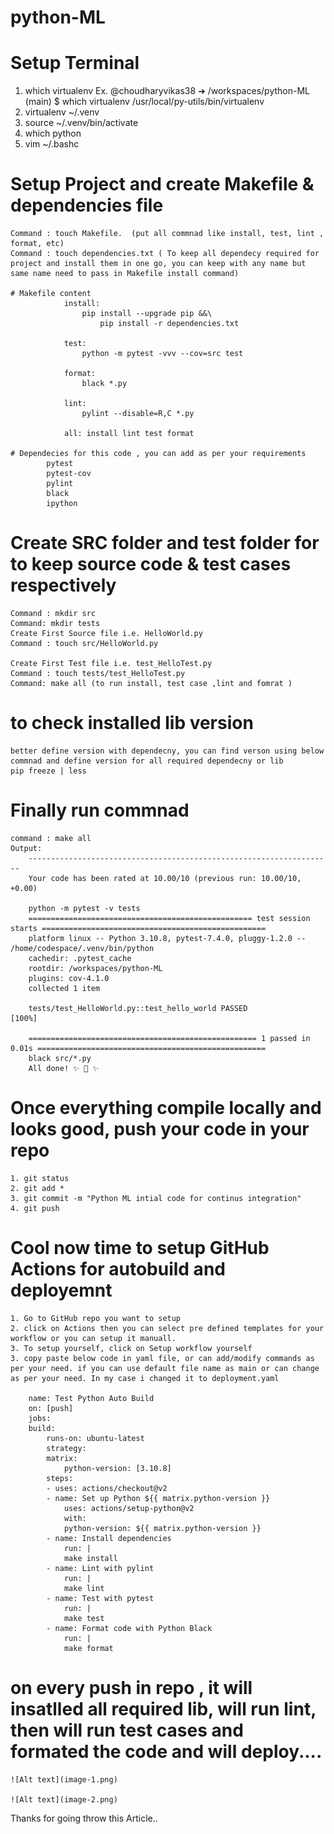 # python-ML

# Setup Terminal
1. which virtualenv
    Ex. @choudharyvikas38 ➜ /workspaces/python-ML (main) $ which virtualenv
        /usr/local/py-utils/bin/virtualenv
2. virtualenv ~/.venv        
3. source ~/.venv/bin/activate
4. which python
5. vim ~/.bashc


# Setup Project and create Makefile & dependencies file
    Command : touch Makefile.  (put all commnad like install, test, lint , format, etc)
    Command : touch dependencies.txt ( To keep all dependecy required for project and install them in one go, you can keep with any name but same name need to pass in Makefile install command)

    # Makefile content
                install:
                    pip install --upgrade pip &&\
                        pip install -r dependencies.txt

                test:
                    python -m pytest -vvv --cov=src test

                format:
                    black *.py

                lint:
                    pylint --disable=R,C *.py

                all: install lint test format

    # Dependecies for this code , you can add as per your requirements
            pytest
            pytest-cov
            pylint
            black
            ipython           



# Create SRC folder and test folder for to keep source code & test cases respectively
    Command : mkdir src
    Command: mkdir tests
    Create First Source file i.e. HelloWorld.py
    Command : touch src/HelloWorld.py

    Create First Test file i.e. test_HelloTest.py
    Command : touch tests/test_HelloTest.py
    Command: make all (to run install, test case ,lint and fomrat )


# to check installed lib version
    better define version with dependecny, you can find verson using below commnad and define version for all required dependecny or lib 
    pip freeze | less

# Finally run commnad 
    command : make all
    Output:
        --------------------------------------------------------------------
        Your code has been rated at 10.00/10 (previous run: 10.00/10, +0.00)

        python -m pytest -v tests
        ================================================== test session starts ==================================================
        platform linux -- Python 3.10.8, pytest-7.4.0, pluggy-1.2.0 -- /home/codespace/.venv/bin/python
        cachedir: .pytest_cache
        rootdir: /workspaces/python-ML
        plugins: cov-4.1.0
        collected 1 item                                                                                                        

        tests/test_HelloWorld.py::test_hello_world PASSED                                                                 [100%]

        =================================================== 1 passed in 0.01s ===================================================
        black src/*.py
        All done! ✨ 🍰 ✨    

# Once everything compile locally and looks good, push your code in your repo
    1. git status
    2. git add *
    3. git commit -m "Python ML intial code for continus integration"
    4. git push 

# Cool now time to setup GitHub Actions for autobuild and deployemnt 
    1. Go to GitHub repo you want to setup
    2. click on Actions then you can select pre defined templates for your workflow or you can setup it manuall.
    3. To setup yourself, click on Setup workflow yourself
    3. copy paste below code in yaml file, or can add/modify commands as per your need. if you can use default file name as main or can change as per your need. In my case i changed it to deployment.yaml

        name: Test Python Auto Build
        on: [push]
        jobs:
        build:
            runs-on: ubuntu-latest
            strategy:
            matrix:
                python-version: [3.10.8]
            steps:
            - uses: actions/checkout@v2
            - name: Set up Python ${{ matrix.python-version }}
                uses: actions/setup-python@v2
                with:
                python-version: ${{ matrix.python-version }}
            - name: Install dependencies
                run: |
                make install
            - name: Lint with pylint
                run: |
                make lint
            - name: Test with pytest
                run: |
                make test
            - name: Format code with Python Black
                run: |
                make format


# on every push in repo , it will insatlled all required lib, will run lint, then will run test cases and formated the code and will deploy....
    ![Alt text](image-1.png)

    ![Alt text](image-2.png)
Thanks for going throw this Article..